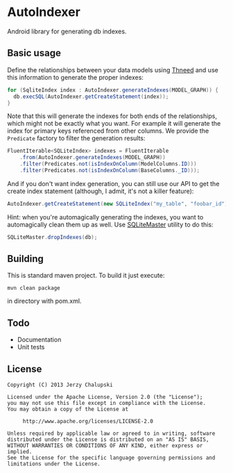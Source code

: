 AutoIndexer
===========
Android library for generating db indexes.

Basic usage
-----------
Define the relationships between your data models using [Thneed](https://github.com/chalup/thneed) and use this information to generate the proper indexes:
```java
for (SqliteIndex index : AutoIndexer.generateIndexes(MODEL_GRAPH)) {
  db.execSQL(AutoIndexer.getCreateStatement(index));
}
```

Note that this will generate the indexes for both ends of the relationships, which might not be exactly what you want. For example it will generate the index for primary keys referenced from other columns. We provide the `Predicate` factory to filter the generation results:
```java
FluentIterable<SQLiteIndex> indexes = FluentIterable
    .from(AutoIndexer.generateIndexes(MODEL_GRAPH))
    .filter(Predicates.not(isIndexOnColumn(ModelColumns.ID)))
    .filter(Predicates.not(isIndexOnColumn(BaseColumns._ID)));
```

And if you don't want index generation, you can still use our API to get the create index statement (although, I admit, it's not a killer feature):
```java
AutoIndexer.getCreateStatement(new SQLiteIndex("my_table", "foobar_id"));
```

Hint: when you're automagically generating the indexes, you want to automagically clean them up as well. Use [SQLiteMaster](https://github.com/futuresimple/sqlitemaster) utility to do this:
```java
SQLiteMaster.dropIndexes(db);
```

Building
--------
This is standard maven project. To build it just execute:
```shell
mvn clean package
```
in directory with pom.xml.

Todo
----
* Documentation
* Unit tests

License
-------
    Copyright (C) 2013 Jerzy Chalupski

    Licensed under the Apache License, Version 2.0 (the "License");
    you may not use this file except in compliance with the License.
    You may obtain a copy of the License at

         http://www.apache.org/licenses/LICENSE-2.0

    Unless required by applicable law or agreed to in writing, software
    distributed under the License is distributed on an "AS IS" BASIS,
    WITHOUT WARRANTIES OR CONDITIONS OF ANY KIND, either express or implied.
    See the License for the specific language governing permissions and
    limitations under the License. 
